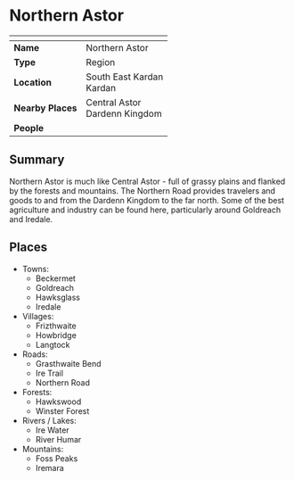 # Northern Astor

| []() | |
| --- | --- |
| **Name** | Northern Astor |
| **Type** | Region |
| **Location** | South East Kardan<br />Kardan |
| **Nearby Places** | Central Astor<br />Dardenn Kingdom |
| **People** | |

## Summary

Northern Astor is much like Central Astor - full of grassy plains and flanked by the forests and mountains. The Northern Road provides travelers and goods to and from the Dardenn Kingdom to the far north. Some of the best agriculture and industry can be found here, particularly around Goldreach and Iredale.

## Places

- Towns:
  - Beckermet
  - Goldreach
  - Hawksglass
  - Iredale
- Villages:
  - Frizthwaite
  - Howbridge
  - Langtock
- Roads:
  - Grasthwaite Bend
  - Ire Trail
  - Northern Road
- Forests:
  - Hawkswood
  - Winster Forest
- Rivers / Lakes:
  - Ire Water
  - River Humar
- Mountains:
  - Foss Peaks
  - Iremara
